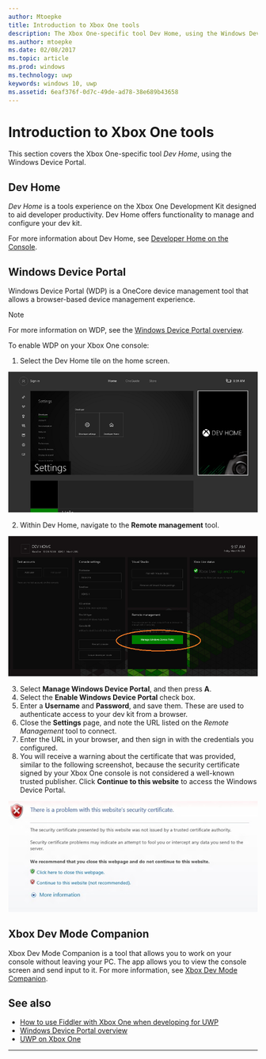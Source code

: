 ```yaml
---
author: Mtoepke
title: Introduction to Xbox One tools
description: The Xbox One-specific tool Dev Home, using the Windows Device Portal.
ms.author: mtoepke
ms.date: 02/08/2017
ms.topic: article
ms.prod: windows
ms.technology: uwp
keywords: windows 10, uwp
ms.assetid: 6eaf376f-0d7c-49de-ad78-38e689b43658
---
```


# Introduction to Xbox One tools

This section covers the Xbox One-specific tool _Dev Home_, using the Windows Device Portal.

## Dev Home

_Dev Home_ is a tools experience on the Xbox One Development Kit designed to aid developer productivity. Dev Home offers functionality to manage and configure your dev kit.

For more information about Dev Home, see [Developer Home on the Console](dev-home.md).

## Windows Device Portal
Windows Device Portal (WDP) is a OneCore device management tool that allows a browser-based device management experience.

> [!NOTE]
> For more information on WDP, see the [Windows Device Portal overview](../debug-test-perf/device-portal.md).

To enable WDP on your Xbox One console:

1. Select the Dev Home tile on the home screen.

  ![Select Dev Home tile](images/windowsdeviceportal_1.png)

2. Within Dev Home, navigate to the **Remote management** tool.

  ![Remote management tool](images/windowsdeviceportal_2.png)

3. Select __Manage Windows Device Portal__, and then press __A__.
4. Select the __Enable Windows Device Portal__ check box.
5. Enter a __Username__ and __Password__, and save them. These are used to authenticate access to your dev kit from a browser.
6. Close the __Settings__ page, and note the URL listed on the _Remote Management_ tool to connect.
7. Enter the URL in your browser, and then sign in with the credentials you configured.
8. You will receive a warning about the certificate that was provided, similar to the following screenshot, because the security certificate signed by your Xbox One console is not considered a well-known trusted publisher. Click **Continue to this website** to access the Windows Device Portal.

  ![Security certificate warning](images/security_cert_warning.jpg)

## Xbox Dev Mode Companion
Xbox Dev Mode Companion is a tool that allows you to work on your console without leaving your PC. The app allows you to view the console screen and send input to it. For more information, see [Xbox Dev Mode Companion](xbox-dev-mode-companion.md).

## See also
- [How to use Fiddler with Xbox One when developing for UWP](uwp-fiddler.md)
- [Windows Device Portal overview](../debug-test-perf/device-portal.md)
- [UWP on Xbox One](index.md)


----
